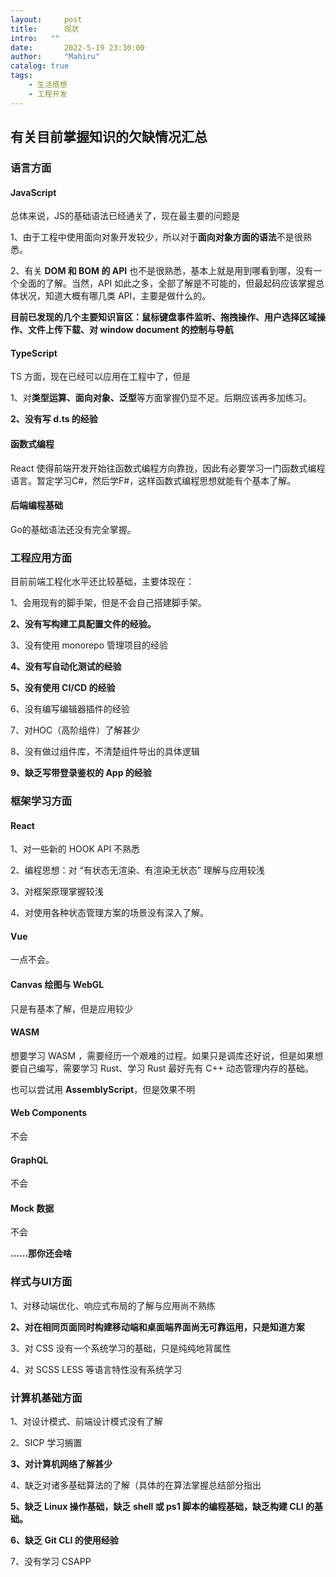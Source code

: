 ```yaml
---
layout:     post
title:      现状
intro:   ""
date:       2022-5-19 23:30:00
author:     "Mahiru"
catalog: true
tags:
    - 生活感想
    - 工程开发
---
```


## 有关目前掌握知识的欠缺情况汇总

### 语言方面

#### JavaScript

总体来说，JS的基础语法已经通关了，现在最主要的问题是

1、由于工程中使用面向对象开发较少，所以对于**面向对象方面的语法**不是很熟悉。

2、有关 **DOM 和 BOM 的 API** 也不是很熟悉，基本上就是用到哪看到哪，没有一个全面的了解。当然，API 如此之多，全部了解是不可能的，但最起码应该掌握总体状况，知道大概有哪几类 API，主要是做什么的。

**目前已发现的几个主要知识盲区：鼠标键盘事件监听、拖拽操作、用户选择区域操作、文件上传下载、对 window document 的控制与导航**

#### TypeScript

TS 方面，现在已经可以应用在工程中了，但是

1、对**类型运算、面向对象、泛型**等方面掌握仍显不足。后期应该再多加练习。

**2、没有写 d.ts 的经验**

#### 函数式编程

React 使得前端开发开始往函数式编程方向靠拢，因此有必要学习一门函数式编程语言。暂定学习C#，然后学F#，这样函数式编程思想就能有个基本了解。

#### 后端编程基础

Go的基础语法还没有完全掌握。

### 工程应用方面

目前前端工程化水平还比较基础，主要体现在：

1、会用现有的脚手架，但是不会自己搭建脚手架。

**2、没有写构建工具配置文件的经验。**

3、没有使用 monorepo 管理项目的经验

**4、没有写自动化测试的经验**

**5、没有使用 CI/CD 的经验**

6、没有编写编辑器插件的经验

7、对HOC（高阶组件）了解甚少

8、没有做过组件库，不清楚组件导出的具体逻辑

**9、缺乏写带登录鉴权的 App 的经验**

### 框架学习方面

#### React

1、对一些新的 HOOK API 不熟悉

2、编程思想：对 “有状态无渲染、有渲染无状态” 理解与应用较浅

3、对框架原理掌握较浅

4、对使用各种状态管理方案的场景没有深入了解。

#### Vue

一点不会。

#### Canvas 绘图与 WebGL

只是有基本了解，但是应用较少

#### WASM

想要学习 WASM ，需要经历一个艰难的过程。如果只是调库还好说，但是如果想要自己编写，需要学习 Rust、学习 Rust 最好先有 C++ 动态管理内存的基础。

也可以尝试用 **AssemblyScript**，但是效果不明

#### Web Components

不会

#### GraphQL

不会

#### Mock 数据

不会

**......那你还会啥**

### 样式与UI方面

1、对移动端优化、响应式布局的了解与应用尚不熟练

**2、对在相同页面同时构建移动端和桌面端界面尚无可靠运用，只是知道方案**

3、对 CSS 没有一个系统学习的基础，只是纯纯地背属性

4、对 SCSS LESS 等语言特性没有系统学习

### 计算机基础方面

1、对设计模式、前端设计模式没有了解

2、SICP 学习搁置

**3、对计算机网络了解甚少**

4、缺乏对诸多基础算法的了解（具体的在算法掌握总结部分指出

**5、缺乏 Linux 操作基础，缺乏 shell 或 ps1 脚本的编程基础，缺乏构建 CLI 的基础。**

**6、缺乏 Git CLI 的使用经验**

7、没有学习 CSAPP